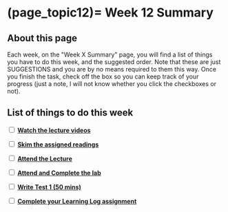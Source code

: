 (page_topic12)=
Week 12 Summary
=======================

## About this page

Each week, on the "Week X Summary" page, you will find a list of things you have to do this week, and the suggested order. 
Note that these are just SUGGESTIONS and you are by no means required to them this way. 
Once you finish the task, check off the box so you can keep track of your progress (just a note, I will not know whether you click the checkboxes or not).

## List of things to do this week

<label><input type="checkbox" id="week12_task1" class="box"> [**Watch the lecture videos**](./videos.md)</input></label>

<label><input type="checkbox" id="week12_task2" class="box"> [**Skim the assigned readings**](./readings.md)</input></label>

<label><input type="checkbox" id="week12_task3" class="box"> [**Attend the Lecture**](./lecture.ipynb) </input></label>

<label><input type="checkbox" id="week12_task5" class="box"> [**Attend and Complete the lab**](./lab/README.md) </input></label>

<label><input type="checkbox" id="week12_task6" class="box"> [**Write Test 1 (50 mins)**](./test.md) </input></label>

<label><input type="checkbox" id="week12_task7" class="box"> [**Complete your Learning Log assignment**](./learninglog.md) </input></label>